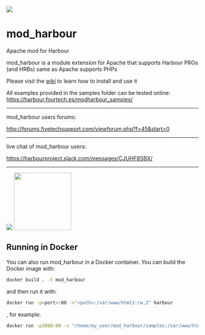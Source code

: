 [![](https://bitbucket.org/fivetech/screenshots/downloads/fivetech_logo.gif)](http://www.fivetechsoft.com "FiveTech Software")

# mod_harbour
Apache mod for Harbour

mod_harbour is a module extension for Apache that supports Harbour PRGs (and HRBs) same as Apache supports PHPs

Please visit the [wiki](https://github.com/FiveTechSoft/mod_harbour/wiki) to learn how to install and use it

All examples provided in the samples folder can be tested online: https://harbour.fourtech.es/modharbour_samples/

***

mod_harbour users forums:

http://forums.fivetechsupport.com/viewforum.php?f=45&start=0

***

live chat of mod_harbour users:

https://harbourproject.slack.com/messages/CJUHF8SBX/

***

[![](https://bitbucket.org/fivetech/screenshots/downloads/harbour.jpg)](https://harbour.github.io "The Harbour Project")
<a href="https://httpd.apache.org/" alt="The Apache HTTP Server Project"><img width="150" height="150" src="http://www.apache.org/img/support-apache.jpg"></a>

## Running in Docker

You can also run mod_harbour in a Docker container. You can build the Docker image with:

```sh
docker build . -t mod_harbour
```

and then run it with:

```sh
docker run -p<port>:80 -v"<path>:/var/www/html2:rw,Z" harbour
```

, for example:
```sh
docker run -p3000:80 -v "/home/my_user/mod_harbour/samples:/var/www/html2:rw,Z" harbour
```
